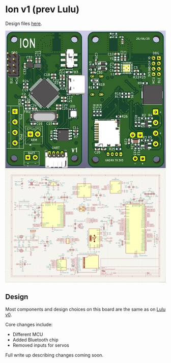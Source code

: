 # Ion v1 (prev Lulu)

Design files [here](design_files/).

![3d model](images/ion_model.png)
![schematic](images/ion_v1_schematic.png)

## Design
Most components and design choices on this board are the same as on [Lulu v0](../v0/README.md).

Core changes include:
- Different MCU
- Added Bluetooth chip
- Removed inputs for servos

Full write up describing changes coming soon.